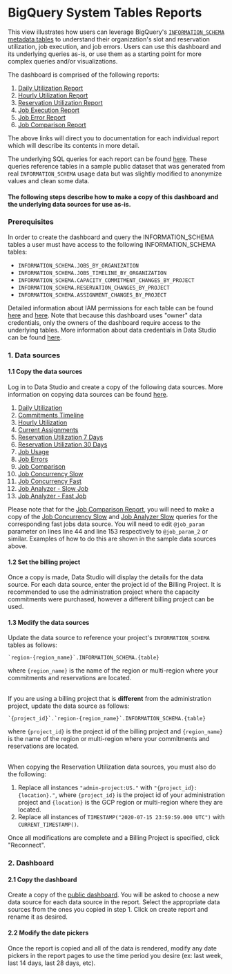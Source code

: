 # BigQuery System Tables Reports
This view illustrates how users can leverage BigQuery's [`INFORMATION_SCHEMA` metadata tables](https://cloud.google.com/bigquery/docs/information-schema-intro) to understand their organization's slot and reservation utilization, job execution, and job errors. Users can use this dashboard and its underlying queries as-is, or use them as a starting point for more complex queries and/or visualizations.

The dashboard is comprised of the following reports:
1. [Daily Utilization Report](./docs/daily_utilization.md)
2. [Hourly Utilization Report](./docs/hourly_utilization.md)
3. [Reservation Utilization Report](./docs/reservation_utilization.md)
4. [Job Execution Report](./docs/job_execution.md)
5. [Job Error Report](./docs/job_error.md)
6. [Job Comparison Report](./docs/job_comparison.md)

The above links will direct you to documentation for each individual report which will describe its contents in more detail.

The underlying SQL queries for each report can be found [here](./sql). These queries reference tables in a sample public dataset that was generated from real `INFORMATION_SCHEMA` usage data but was slightly modified to anonymize values and clean some data.

#### The following steps describe how to make a copy of this dashboard and the underlying data sources for use as-is.

### Prerequisites
In order to create the dashboard and query the INFORMATION_SCHEMA tables a user must have access to the following INFORMATION_SCHEMA tables:
- `INFORMATION_SCHEMA.JOBS_BY_ORGANIZATION`
- `INFORMATION_SCHEMA.JOBS_TIMELINE_BY_ORGANIZATION`
- `INFORMATION_SCHEMA.CAPACITY_COMMITMENT_CHANGES_BY_PROJECT`
- `INFORMATION_SCHEMA.RESERVATION_CHANGES_BY_PROJECT`
- `INFORMATION_SCHEMA.ASSIGNMENT_CHANGES_BY_PROJECT`

Detailed information about IAM permissions for each table can be found [here](https://cloud.google.com/bigquery/docs/information-schema-jobs#required_permissions) and [here](https://cloud.google.com/bigquery/docs/information-schema-reservations#required_permissions). Note that because this dashboard uses "owner" data credentials, only the owners of the dashboard require access to the underlying tables. More information about data credentials in Data Studio can be found [here](https://support.google.com/datastudio/answer/6371135).

### 1. Data sources
#### 1.1 Copy the data sources
Log in to Data Studio and create a copy of the following data sources. More information on copying data sources can be found [here](https://support.google.com/datastudio/answer/7421646?hl=en&ref_topic=6370331).

1. [Daily Utilization](https://datastudio.google.com/u/0/datasources/ec6e4701-ec72-4d41-a196-1fc3fe4e9922)
2. [Commitments Timeline](https://datastudio.google.com/u/0/datasources/0e21cff7-0682-44cb-b484-a47e6a4d713a)
3. [Hourly Utilization](https://datastudio.google.com/u/0/datasources/41004f9c-d144-431e-879e-c2bf6283b456)
4. [Current Assignments](https://datastudio.google.com/u/0/datasources/1c6536bb-1135-44b2-9fdf-b7d6949dc338)
5. [Reservation Utilization 7 Days](https://datastudio.google.com/datasources/cd566619-dc5e-4d2e-9ddd-c8d6eac61fca)
6. [Reservation Utilization 30 Days](https://datastudio.google.com/u/0/datasources/6547f04e-3278-4576-91da-63a283c444e0)
7. [Job Usage](https://datastudio.google.com/u/0/datasources/041aadcc-d1fc-4ea9-8103-ad21059c94dd)
8. [Job Errors](https://datastudio.google.com/u/0/datasources/a4bedfd8-d496-4798-af03-1998f9c88efd)
9. [Job Comparison](https://datastudio.google.com/datasources/d5a10d1c-89e8-4a0e-a169-c21eab8cd273)
10. [Job Concurrency Slow](https://datastudio.google.com/datasources/b3c48dfa-65a0-4bd8-9b7f-4bab965fe695)
11. [Job Concurrency Fast](https://datastudio.google.com/datasources/c61def4f-99e2-4861-b882-d5d8ae0ab7a6)
12. [Job Analyzer - Slow Job](https://datastudio.google.com/datasources/5fae59f6-ce74-433d-bdec-42795b83cdf1)
13. [Job Analyzer - Fast Job](https://datastudio.google.com/datasources/aabb6aa4-4640-4698-aedb-1a00179e7508)

Please note that for the [Job Comparison Report](docs/job_comparison.md), you will need to make a copy of the [Job Concurrency Slow](sql/job_concurrency_comparison_slow.sql) and [Job Analyzer Slow](sql/job_analyzer_slow.sql) 
queries for the corresponding fast jobs data source. You will need to edit `@job_param` parameter on lines line 44 and line 153 respectively to `@job_param_2` or similar. Examples of how to do this are shown in the sample data sources above.

#### 1.2 Set the billing project
Once a copy is made, Data Studio will display the details for the data source. For each data source, enter the project id of the Billing Project. It is recommended to use the administration project where the capacity commitments were purchased, however a different billing project can be used.

#### 1.3 Modify the data sources
Update the data source to reference your project's `INFORMATION_SCHEMA` tables as follows:

```
`region-{region_name}`.INFORMATION_SCHEMA.{table}
```

where `{region_name}` is the name of the region or multi-region where your commitments and reservations are located.  
&nbsp;  

If you are using a billing project that is **different** from the administration project, update the data source as follows:

```
`{project_id}`.`region-{region_name}`.INFORMATION_SCHEMA.{table}
```

where `{project_id}` is the project id of the billing project and `{region_name}` is the name of the region or multi-region where your commitments and reservations are located.  
&nbsp;  

When copying the Reservation Utilization data sources, you must also do the following:
1. Replace all instances `"admin-project:US."` with `"{project_id}:{location}."`, where `{project_id}` is the project id of your administration project and `{location}` is the GCP region or multi-region where they are located.
2. Replace all instances of `TIMESTAMP("2020-07-15 23:59:59.000 UTC")` with `CURRENT_TIMESTAMP()`.

Once all modifications are complete and a Billing Project is specified, click "Reconnect".

### 2. Dashboard
#### 2.1 Copy the dashboard
Create a copy of the [public dashboard](https://datastudio.google.com/s/kGZzZJWkeyA). You will be asked to choose a new data source for each data source in the report. Select the appropriate data sources from the ones you copied in step 1. Click on create report and rename it as desired.

#### 2.2 Modify the date pickers
Once the report is copied and all of the data is rendered, modify any date pickers in the report pages to use the time period you desire (ex: last week, last 14 days, last 28 days, etc).
